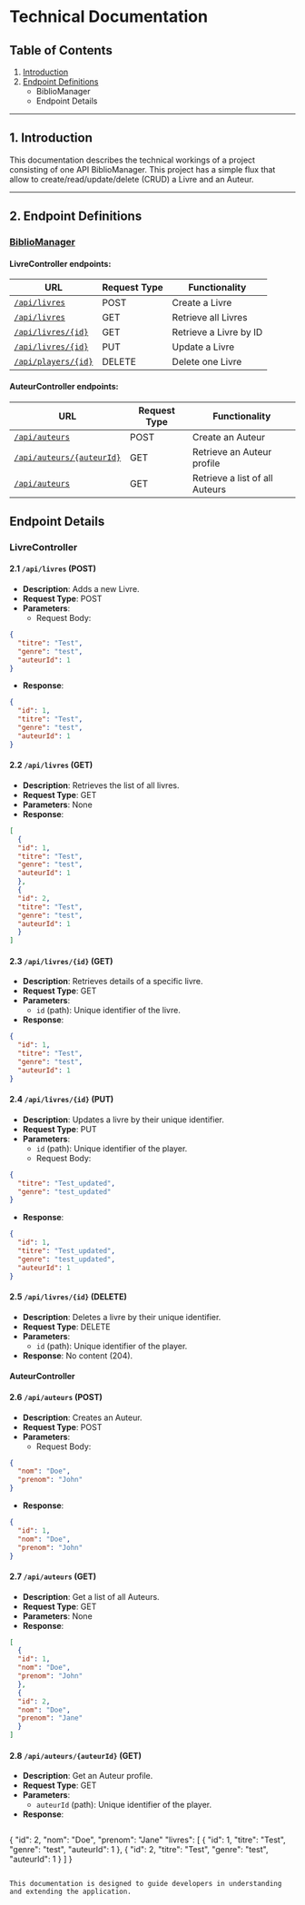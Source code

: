 # Technical Documentation

## Table of Contents
1. [Introduction](#1-introduction)
2. [Endpoint Definitions](#2-endpoint-definitions)
   - BiblioManager
   - Endpoint Details

---

## 1. Introduction
This documentation describes the technical workings of a project consisting of one API BiblioManager. This project has a simple flux that allow to create/read/update/delete (CRUD) a Livre and an Auteur.

---

## 2. Endpoint Definitions

### <u>BiblioManager</u>
#### LivreController endpoints:
| URL                       | Request Type  | Functionality                             |
|---------------------------|---------------|-------------------------------------------|
| [`/api/livres`](#playercontroller)        | POST          | Create a Livre                          |
| [`/api/livres`](#playercontroller)        | GET           | Retrieve all Livres                     |
| [`/api/livres/{id}`](#playercontroller)   | GET           | Retrieve a Livre by ID                  |
| [`/api/livres/{id}`](#playercontroller)   | PUT           | Update a Livre                          |
| [`/api/players/{id}`](#playercontroller)   | DELETE        | Delete one Livre                          |

#### AuteurController endpoints:
| URL                       | Request Type  | Functionality                             |
|---------------------------|---------------|-------------------------------------------|
| [`/api/auteurs`](#friendcontroller)        | POST          | Create an Auteur                            |
| [`/api/auteurs/{auteurId}`](#friendcontroller)        | GET           | Retrieve an Auteur profile                       |
| [`/api/auteurs`](#friendcontroller)        | GET        | Retrieve a list of all Auteurs                      |

## Endpoint Details

### LivreController

#### 2.1 `/api/livres` (POST)
- **Description**: Adds a new Livre.
- **Request Type**: POST
- **Parameters**:
  - Request Body:
```json
{
  "titre": "Test",
  "genre": "test",
  "auteurId": 1
}
```
- **Response**:
```json
{
  "id": 1,
  "titre": "Test",
  "genre": "test",
  "auteurId": 1
}
```

#### 2.2 `/api/livres` (GET)
- **Description**: Retrieves the list of all livres.
- **Request Type**: GET
- **Parameters**: None
- **Response**:
```json
[
  {
  "id": 1,
  "titre": "Test",
  "genre": "test",
  "auteurId": 1
  },
  {
  "id": 2,
  "titre": "Test",
  "genre": "test",
  "auteurId": 1
  }
]
```

#### 2.3 `/api/livres/{id}` (GET)
- **Description**: Retrieves details of a specific livre.
- **Request Type**: GET
- **Parameters**:
  - `id` (path): Unique identifier of the livre.
- **Response**:
```json
{
  "id": 1,
  "titre": "Test",
  "genre": "test",
  "auteurId": 1
}
```

#### 2.4 `/api/livres/{id}` (PUT)
- **Description**: Updates a livre by their unique identifier.
- **Request Type**: PUT
- **Parameters**:
  - `id` (path): Unique identifier of the player.
  - Request Body:
```json
{
  "titre": "Test_updated",
  "genre": "test_updated"
}
```
- **Response**:
```json
{
  "id": 1,
  "titre": "Test_updated",
  "genre": "test_updated",
  "auteurId": 1
}
```

#### 2.5 `/api/livres/{id}` (DELETE)
- **Description**: Deletes a livre by their unique identifier.
- **Request Type**: DELETE
- **Parameters**:
  - `id` (path): Unique identifier of the player.
- **Response**: No content (204).

#### AuteurController

#### 2.6 `/api/auteurs` (POST)
- **Description**: Creates an Auteur.
- **Request Type**: POST
- **Parameters**:
  - Request Body:
```json
{
  "nom": "Doe",
  "prenom": "John"
}
```
- **Response**:
```json
{
  "id": 1,
  "nom": "Doe",
  "prenom": "John"
}
```

#### 2.7 `/api/auteurs` (GET)
- **Description**: Get a list of all Auteurs.
- **Request Type**: GET
- **Parameters**: None
- **Response**:
```json
[
  {
  "id": 1,
  "nom": "Doe",
  "prenom": "John"
  },
  {
  "id": 2,
  "nom": "Doe",
  "prenom": "Jane"
  }
]
```

#### 2.8 `/api/auteurs/{auteurId}` (GET)
- **Description**: Get an Auteur profile.
- **Request Type**: GET
- **Parameters**:
  - `auteurId` (path): Unique identifier of the player.
- **Response**:
  ```json
{
  "id": 2,
  "nom": "Doe",
  "prenom": "Jane"
  "livres": [
    {
    "id": 1,
    "titre": "Test",
    "genre": "test",
    "auteurId": 1
    },
    {
    "id": 2,
    "titre": "Test",
    "genre": "test",
    "auteurId": 1
    }
  ]
}
```

This documentation is designed to guide developers in understanding and extending the application.
